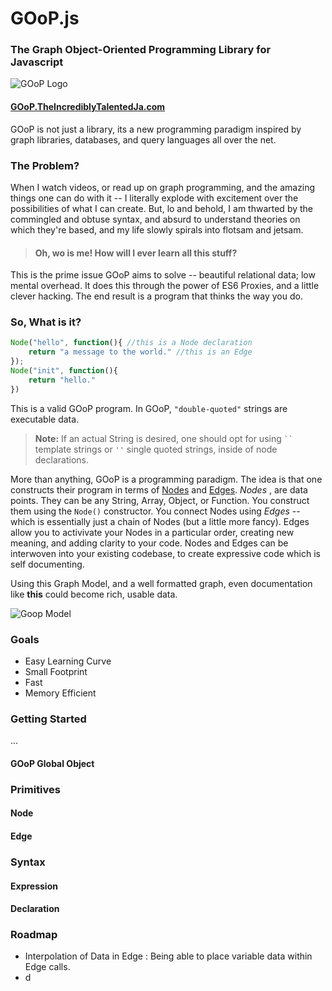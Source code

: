 # GOoP.js
### The Graph Object-Oriented Programming Library for Javascript
![GOoP Logo][logo]

#### [GOoP.TheIncrediblyTalentedJa.com](http://goop.theincrediblytalentedja.com)

GOoP is not just a library, its a new programming paradigm inspired by graph libraries, databases, and query languages all over the net.

### The Problem?
When I watch videos, or read up on graph programming, and the amazing things one can do with it -- I literally explode with excitement over the possibilities of what I can create. But, lo and behold, I am thwarted by the commingled and obtuse syntax, and absurd to understand theories on which they're based, and my life slowly spirals into flotsam and jetsam.

> #### Oh, wo is me! How will I ever learn all this stuff?

This is the prime issue GOoP aims to solve -- beautiful relational data; low mental overhead.  It does this through the power of ES6 Proxies, and a little clever hacking. The end result is a program that thinks the way you do.
### So, What is it?
```javascript
Node("hello", function(){ //this is a Node declaration
    return "a message to the world." //this is an Edge
});
Node("init", function(){
    return "hello."
})
```
This is a valid GOoP program. In GOoP, `"double-quoted"` strings are executable data.

> **Note:** If  an actual String is desired, one should opt for using ` `` `  template strings or `''` single quoted strings, inside of node declarations.  

More than anything, GOoP is a programming paradigm. The idea is that one constructs their program in terms of [Nodes](#nodes) and [Edges](#edges). *Nodes*  , are data points. They can be any String, Array, Object, or Function. You construct them using the `Node()` constructor. You connect Nodes using  *Edges* -- which is essentially just a chain of Nodes (but a little more fancy).  Edges allow you to activivate your Nodes in a particular order, creating new meaning, and adding clarity to your code. Nodes and Edges can be interwoven into your existing codebase, to create expressive code which is self documenting.

Using this Graph Model, and a well formatted graph, even documentation like **this** could become rich, usable data.   

![Goop Model][Model]
### Goals
* Easy Learning Curve
* Small Footprint
* Fast
* Memory Efficient

### Getting Started
...
#### GOoP Global Object


### Primitives
#### Node
#### Edge


### Syntax
#### Expression
#### Declaration
### Roadmap
*  Interpolation of Data in Edge : Being able to place variable data within Edge calls.
* d

[logo]: (./goop.logo.png)
[Model]: (./Goop-interface.png)
